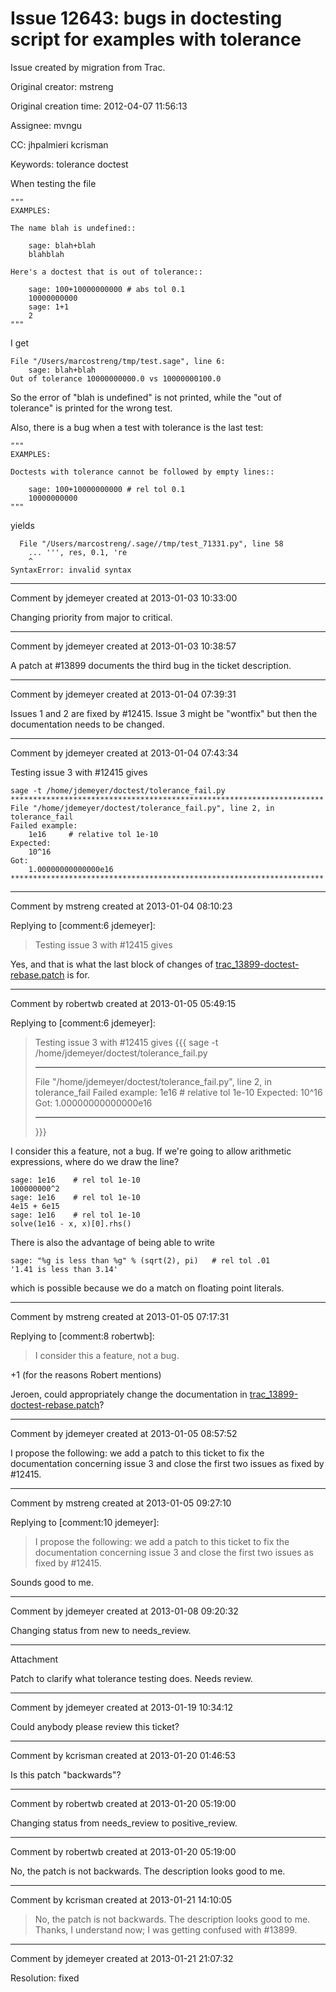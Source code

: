 # Issue 12643: bugs in doctesting script for examples with tolerance

Issue created by migration from Trac.

Original creator: mstreng

Original creation time: 2012-04-07 11:56:13

Assignee: mvngu

CC:  jhpalmieri kcrisman

Keywords: tolerance doctest

When testing the file

```
"""
EXAMPLES:

The name blah is undefined::

    sage: blah+blah
    blahblah

Here's a doctest that is out of tolerance::

    sage: 100+10000000000 # abs tol 0.1
    10000000000
    sage: 1+1
    2
"""
```

I get

```
File "/Users/marcostreng/tmp/test.sage", line 6:
    sage: blah+blah
Out of tolerance 10000000000.0 vs 10000000100.0
```

So the error of "blah is undefined" is not printed, while the "out of tolerance" is printed for the wrong test.

Also, there is a bug when a test with tolerance is the last test:

```
"""
EXAMPLES:

Doctests with tolerance cannot be followed by empty lines::

    sage: 100+10000000000 # rel tol 0.1
    10000000000
"""
```

yields

```
  File "/Users/marcostreng/.sage//tmp/test_71331.py", line 58
    ... ''', res, 0.1, 're
    ^
SyntaxError: invalid syntax
```



---

Comment by jdemeyer created at 2013-01-03 10:33:00

Changing priority from major to critical.


---

Comment by jdemeyer created at 2013-01-03 10:38:57

A patch at #13899 documents the third bug in the ticket description.


---

Comment by jdemeyer created at 2013-01-04 07:39:31

Issues 1 and 2 are fixed by #12415. Issue 3 might be "wontfix" but then the documentation needs to be changed.


---

Comment by jdemeyer created at 2013-01-04 07:43:34

Testing issue 3 with #12415 gives

```
sage -t /home/jdemeyer/doctest/tolerance_fail.py
**********************************************************************
File "/home/jdemeyer/doctest/tolerance_fail.py", line 2, in tolerance_fail
Failed example:
    1e16     # relative tol 1e-10
Expected:
    10^16
Got:
    1.00000000000000e16
**********************************************************************
```



---

Comment by mstreng created at 2013-01-04 08:10:23

Replying to [comment:6 jdemeyer]:
> Testing issue 3 with #12415 gives

Yes, and that is what the last block of changes of [trac_13899-doctest-rebase.patch](http://trac.sagemath.org/sage_trac/attachment/ticket/13899/trac_13899-doctest-rebase.patch) is for.


---

Comment by robertwb created at 2013-01-05 05:49:15

Replying to [comment:6 jdemeyer]:
> Testing issue 3 with #12415 gives
> {{{
> sage -t /home/jdemeyer/doctest/tolerance_fail.py
> **********************************************************************
> File "/home/jdemeyer/doctest/tolerance_fail.py", line 2, in tolerance_fail
> Failed example:
>     1e16     # relative tol 1e-10
> Expected:
>     10^16
> Got:
>     1.00000000000000e16
> **********************************************************************
> }}}

I consider this a feature, not a bug. If we're going to allow arithmetic expressions, where do we draw the line?


```
sage: 1e16    # rel tol 1e-10
100000000^2
sage: 1e16    # rel tol 1e-10
4e15 + 6e15
sage: 1e16    # rel tol 1e-10
solve(1e16 - x, x)[0].rhs()
```


There is also the advantage of being able to write


```
sage: "%g is less than %g" % (sqrt(2), pi)   # rel tol .01
'1.41 is less than 3.14'
```


which is possible because we do a match on floating point literals.


---

Comment by mstreng created at 2013-01-05 07:17:31

Replying to [comment:8 robertwb]:
> I consider this a feature, not a bug.

+1 (for the reasons Robert mentions)

Jeroen, could appropriately change the documentation in [trac_13899-doctest-rebase.patch](http://trac.sagemath.org/sage_trac/attachment/ticket/13899/trac_13899-doctest-rebase.patch)?


---

Comment by jdemeyer created at 2013-01-05 08:57:52

I propose the following: we add a patch to this ticket to fix the documentation concerning issue 3 and close the first two issues as fixed by #12415.


---

Comment by mstreng created at 2013-01-05 09:27:10

Replying to [comment:10 jdemeyer]:
> I propose the following: we add a patch to this ticket to fix the documentation concerning issue 3 and close the first two issues as fixed by #12415.

Sounds good to me.


---

Comment by jdemeyer created at 2013-01-08 09:20:32

Changing status from new to needs_review.


---

Attachment

Patch to clarify what tolerance testing does. Needs review.


---

Comment by jdemeyer created at 2013-01-19 10:34:12

Could anybody please review this ticket?


---

Comment by kcrisman created at 2013-01-20 01:46:53

Is this patch "backwards"?


---

Comment by robertwb created at 2013-01-20 05:19:00

Changing status from needs_review to positive_review.


---

Comment by robertwb created at 2013-01-20 05:19:00

No, the patch is not backwards. The description looks good to me.


---

Comment by kcrisman created at 2013-01-21 14:10:05

> No, the patch is not backwards. The description looks good to me.
Thanks, I understand now; I was getting confused with #13899.


---

Comment by jdemeyer created at 2013-01-21 21:07:32

Resolution: fixed
